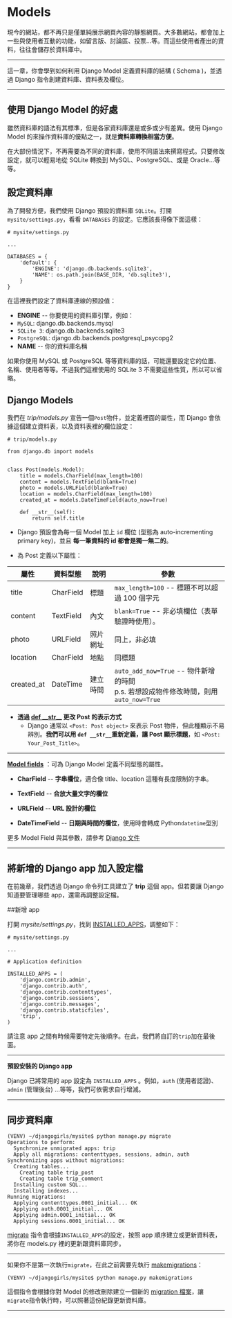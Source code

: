 # Models

現今的網站，都不再只是僅單純展示網頁內容的靜態網頁。大多數網站，都會加上一些與使用者互動的功能，如留言版、討論區、投票...等。而這些使用者產出的資料，往往會儲存於資料庫中。

---

這一章，你會學到如何利用 Django Model 定義資料庫的結構 ( Schema )，並透過 Django 指令創建資料庫、資料表及欄位。

---

## 使用 Django Model 的好處

雖然資料庫的語法有其標準，但是各家資料庫還是或多或少有差異。使用 Django Model 的來操作資料庫的優點之一，就是**資料庫轉換相當方便**。

在大部份情況下，不再需要為不同的資料庫，使用不同語法來撰寫程式。只要修改設定，就可以輕易地從 SQLite 轉換到 MySQL、PostgreSQL、或是 Oracle...等等。

## 設定資料庫

為了開發方便，我們使用 Django 預設的資料庫 `SQLite`。打開 `mysite/settings.py`，看看 `DATABASES` 的設定。它應該長得像下面這樣：

```
# mysite/settings.py

...

DATABASES = {
    'default': {
        'ENGINE': 'django.db.backends.sqlite3',
        'NAME': os.path.join(BASE_DIR, 'db.sqlite3'),
    }
}

```

在這裡我們設定了資料庫連線的預設值：
- **ENGINE** -- 你要使用的資料庫引擎，例如：
 - `MySQL`: django.db.backends.mysql
 - `SQLite 3`: django.db.backends.sqlite3
 - `PostgreSQL`: django.db.backends.postgresql_psycopg2
- **NAME** -- 你的資料庫名稱

如果你使用 MySQL 或 PostgreSQL 等等資料庫的話，可能還要設定它的位置、名稱、使用者等等。不過我們這裡使用的 SQLite 3 不需要這些性質，所以可以省略。


## Django Models

我們在 *trip/models.py* 宣告一個`Post`物件，並定義裡面的屬性，而 Django 會依據這個建立資料表，以及資料表裡的欄位設定：

```
# trip/models.py

from django.db import models


class Post(models.Model):
    title = models.CharField(max_length=100)
    content = models.TextField(blank=True)
    photo = models.URLField(blank=True)
    location = models.CharField(max_length=100)
    created_at = models.DateTimeField(auto_now=True)

    def __str__(self):
        return self.title
```
- Django 預設會為每一個 Model 加上 `id` 欄位 (型態為 auto-incrementing primary key)，並且 **每一筆資料的 id 都會是獨一無二的**。

- 為 Post 定義以下屬性：

| 屬性 | 資料型態 | 說明 |參數|
| -----------|-----------| -------  |--------------------------------------------|
| title      | CharField | 標題     |`max_length=100` -- 標題不可以超過 100 個字元|
| content    | TextField | 內文     | `blank=True` -- 非必填欄位（表單驗證時使用）。 |
| photo      | URLField  | 照片網址 | 同上，非必填|
| location   | CharField | 地點     | 同標題 |
| created_at | DateTime  | 建立時間 | `auto_add_now=True` -- 物件新增的時間<br>p.s. 若想設成物件修改時間，則用 `auto_now=True`|

- **透過 [def \_\_str__](https://docs.djangoproject.com/en/1.7/ref/models/instances/#str)  更改 Post 的表示方式**
    - Django 通常以 `<Post: Post object>` 來表示 Post 物件，但此種顯示不易辨別。**我們可以用  `def __str__`重新定義，讓 Post 顯示標題**，如 `<Post: Your_Post_Title>`。

---
 [**Model fields**](https://docs.djangoproject.com/en/1.7/ref/models/fields/) ：可為 Django Model 定義不同型態的屬性。

- **CharField** -- **字串欄位**，適合像 title、location 這種有長度限制的字串。

- **TextField** -- **合放大量文字的欄位**

- **URLField** -- **URL 設計的欄位**

- **DateTimeField** -- **日期與時間的欄位**，使用時會轉成 Python`datetime`型別

更多 Model Field 與其參數，請參考 [Django 文件 ](https://docs.djangoproject.com/en/1.7/ref/models/fields/)

---

## 將新增的 Django app 加入設定檔

在前幾章，我們透過 Django 命令列工具建立了 **trip** 這個 app。但若要讓 Django 知道要管理哪些 app，還需再調整設定檔。

##新增 app

打開 *mysite/settings.py*，找到 [INSTALLED_APPS](https://docs.djangoproject.com/en/dev/ref/settings/#std:setting-INSTALLED_APPS)，調整如下：

```
# mysite/settings.py

...

# Application definition

INSTALLED_APPS = (
    'django.contrib.admin',
    'django.contrib.auth',
    'django.contrib.contenttypes',
    'django.contrib.sessions',
    'django.contrib.messages',
    'django.contrib.staticfiles',
    'trip',
)
```
請注意 app 之間有時候需要特定先後順序。在此，我們將自訂的`trip`加在最後面。

---
**預設安裝的 Django app**

Django 已將常用的 app 設定為 `INSTALLED_APPS` 。例如，`auth` (使用者認證)、`admin` (管理後台) ...等等，我們可依需求自行增減。

---

## 同步資料庫

```
(VENV) ~/djangogirls/mysite$ python manage.py migrate
Operations to perform:
  Synchronize unmigrated apps: trip
  Apply all migrations: contenttypes, sessions, admin, auth
Synchronizing apps without migrations:
  Creating tables...
    Creating table trip_post
    Creating table trip_comment
  Installing custom SQL...
  Installing indexes...
Running migrations:
  Applying contenttypes.0001_initial... OK
  Applying auth.0001_initial... OK
  Applying admin.0001_initial... OK
  Applying sessions.0001_initial... OK
```

[migrate](https://docs.djangoproject.com/en/dev/ref/django-admin/#django-admin-migrate) 指令會根據`INSTALLED_APPS`的設定，按照 app 順序建立或更新資料表，將你在 models.py 裡的更新跟資料庫同步。

---

如果你不是第一次執行`migrate`，在此之前需要先執行 [makemigrations](https://docs.djangoproject.com/en/1.7/ref/django-admin/#django-admin-makemigrations)：

```
(VENV) ~/djangogirls/mysite$ python manage.py makemigrations
```
這個指令會根據你對 Model 的修改刪除建立一個新的 [migration 檔案](https://docs.djangoproject.com/en/1.7/topics/migrations/#migration-files)，讓`migrate`指令執行時，可以照著這份紀錄更新資料庫。

---
